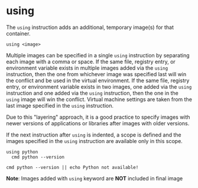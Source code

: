 # using

The `using` instruction adds an additional, temporary image(s) for that container.

```
using <image>
```

Multiple images can be specified in a single `using` instruction by separating each image with a comma or space. If the same file, registry entry, or environment variable exists in multiple images added via the `using` instruction, then the one from whichever image was specified last will win the conflict and be used in the virtual environment. If the same file, registry entry, or environment variable exists in two images, one added via the `using` instruction and one added via the `using` instruction, then the one in the `using` image will win the conflict. Virtual machine settings are taken from the last image specified in the `using` instruction.

Due to this "layering" approach, it is a good practice to specify images with newer versions of applications or libraries after images with older versions.

If the next instruction after `using` is indented, a scope is defined and the images specified in the `using` instruction are available only in this scope.

```
using python
  cmd python --version

cmd python --version || echo Python not available!
```

**Note**: Images added with `using` keyword are **NOT** included in final image
